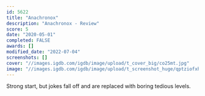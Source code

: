 ```yaml
---
id: 5622
title: "Anachronox"
description: "Anachronox - Review"
score: 5
date: "2020-05-01"
completed: FALSE
awards: []
modified_date: "2022-07-04"
screenshots: []
cover: "//images.igdb.com/igdb/image/upload/t_cover_big/co25mt.jpg"
image: "//images.igdb.com/igdb/image/upload/t_screenshot_huge/qptziofxhdase9ctdnjr.jpg"
---
```

Strong start, but jokes fall off and are replaced with boring tedious levels.
